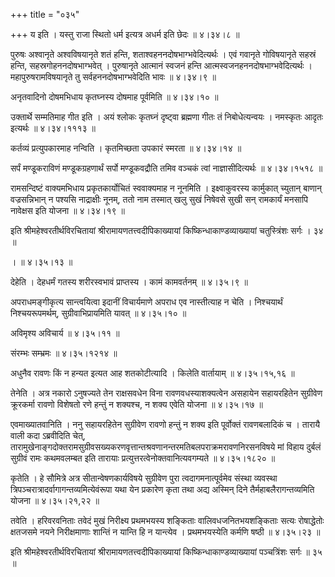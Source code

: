 +++
title = "०३५"

+++
य इति । यस्तु राजा स्थितो धर्म इत्यत्र अधर्म इति छेदः  ॥  ४।३४।८  ॥   

  

पुरुषः अश्वानृते अश्वविषयानृते शतं हन्ति, शताश्वहननदोषभाग्भवेदित्यर्थः । एवं गवानृते गोविषयानृते सहस्रं हन्ति, सहस्रगोहननदोषभाग्भवेत् । पुरुषानृते आत्मानं स्वजनं हन्ति आत्मस्वजनहननदोषभाग्भवेदित्यर्थः । महापुरुषरामविषयानृते तु सर्वहननदोषभाग्भवेदिति भावः  ॥  ४।३४।९  ॥   

  

अनृतवादिनो दोषमभिधाय कृतघ्नस्य दोषमाह पूर्वमिति  ॥  ४।३४।१०  ॥   

  

उक्तार्थे सम्मतिमाह गीत इति । अयं श्लोकः कृतघ्नं दृष्ट्वा ब्रह्मणा गीतः तं निबोधेत्यन्वयः । नमस्कृतः आदृतः इत्यर्थः  ॥  ४।३४।१११३  ॥   

  

कर्तव्यं प्रत्युपकारमाह नन्विति । कृतमिच्छता उपकारं स्मरता  ॥  ४।३४।१४  ॥   

  

सर्पं मण्डूकराविणं मण्डूकग्रहणार्थं सर्पो मण्डूकवद्रौति तमिव वञ्चकं त्वां नाज्ञासीदित्यर्थः  ॥  ४।३४।१५१८  ॥   

  

रामसन्दिष्टं वाक्यमभिधाय प्रकृतकार्योचितं स्ववाक्यमाह न नूनमिति । इक्ष्वाकुवरस्य कार्मुकात् च्युतान् बाणान् वज्रसन्निभान् न पश्यसि नाद्राक्षीः नूनम्, ततो नाम तस्मात् खलु सुखं निषेवसे सुखी सन् रामकार्यं मनसापि नावेक्षस इति योजना  ॥  ४।३४।१९  ॥   

  

इति श्रीमहेश्वरतीर्थविरचितायां श्रीरामायणतत्त्वदीपिकाख्यायां किष्किन्धाकाण्डव्याख्यायां चतुस्त्रिंशः सर्गः । ३४  ॥   

।  ॥  ४।३५।१३  ॥   

  

देहेति । देहधर्मं गतस्य शरीरस्वभावं प्राप्तस्य । कामं कामवर्तनम्  ॥  ४।३५।९  ॥   

  

अपराधमङ्गीकृत्य सान्त्वयित्वा इदानीं विचार्यमाणे अपराध एव नास्तीत्याह न चेति । निश्चयार्थं निश्चयरूपमर्थम्, सुग्रीवाभिप्रायमिति यावत्  ॥  ४।३५।१०  ॥   

  

अविमृश्य अविचार्य  ॥  ४।३५।११  ॥   

  

संरम्भः सम्भ्रमः  ॥  ४।३५।१२१४  ॥   

  

अधुनैव रावणः किं न हन्यत इत्यत आह शतकोटीत्यादि । किलेति वार्तायाम्  ॥  ४।३५।१५,१६  ॥   

  

तेनेति । अत्र नकारो ऽनुषज्यते तेन राक्षसवधेन विना रावणवधस्याशक्यत्वेन असहायेन सहायरहितेन सुग्रीवेण क्रूरकर्मा रावणो विशेषतो रणे हन्तुं न शक्यश्च, न शक्य एवेति योजना  ॥  ४।३५।१७  ॥   

  

एवमाख्यातवानिति । ननु सहायरहितेन सुग्रीवेण रावणो हन्तुं न शक्य इति पूर्वोक्तं रावणबलादिकं च । तारायै वाली कदा ऽब्रवीदिति चेत्, तारामुखेनाङ्गदोक्तरामसुग्रीवसख्यकरणवृत्तान्तश्रवणानन्तरमतिबलपराक्रमरावणनिरसनविषये मां विहाय दुर्बलं सुग्रीवं रामः कथमवलम्बत इति तारायाः प्रत्युत्तरत्वेनोक्तवानित्यवगम्यते  ॥  ४।३५।१८२०  ॥   

  

कृतेति । हे सौमित्रे अत्र सीतान्वेषणकार्यविषये सुग्रीवेण पुरा त्वदागमनात्पूर्वमेव संस्था व्यवस्था त्रिपञ्चरात्रादर्वागागन्तव्यमित्येवंरूपा यथा येन प्रकारेण कृता तथा अद्य अस्मिन् दिने तैर्महाबलैरागन्तव्यमिति योजना  ॥  ४।३५।२१,२२  ॥   

  

तवेति । हरिवरवनिताः तवेदं मुखं निरीक्ष्य प्रथमभयस्य शङ्किताः वालिवधजनितभयशङ्किताः सत्यः रोषाद्धेतोः क्षतजसमे नयने निरीक्षमाणाः शान्तिं न यान्ति हि न यान्त्येव । प्रथमभयस्येति कर्मणि षष्ठी  ॥  ४।३५।२३  ॥   

  

इति श्रीमहेश्वरतीर्थविरचितायां श्रीरामायणतत्त्वदीपिकाख्यायां किष्किन्धाकाण्डव्याख्यायां पञ्चत्रिंशः सर्गः  ॥  ३५  ॥   

  

